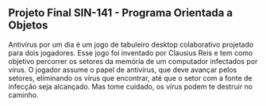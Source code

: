 ## Projeto Final SIN-141 - Programa Orientada a Objetos

Antivírus por um dia é um jogo de tabuleiro desktop colaborativo projetado para dois
jogadores. Esse jogo foi inventado por Clausius Reis e tem como objetivo percorrer os
setores da memória de um computador infectados por vírus. O jogador assume o papel de
antivírus, que deve avançar pelos setores, eliminando os vírus que encontrar, até que o
setor com a fonte de infecção seja alcançado. Mas tome cuidado, os vírus podem te destruir
no caminho.
